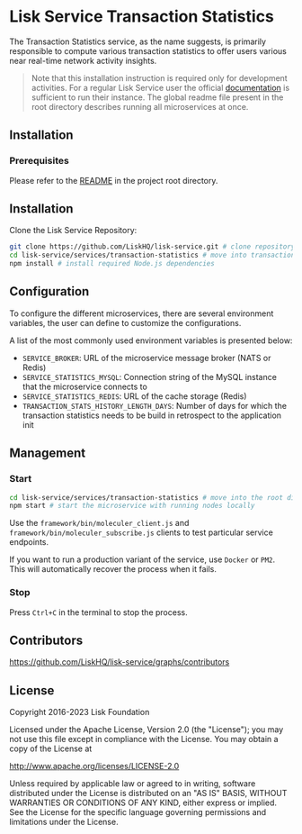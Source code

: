 # Lisk Service Transaction Statistics

The Transaction Statistics service, as the name suggests, is primarily responsible to compute various transaction statistics to offer users various near real-time network activity insights.

> Note that this installation instruction is required only for development activities. For a regular Lisk Service user the official [documentation](https://lisk.com/documentation/lisk-service/) is sufficient to run their instance. The global readme file present in the root directory describes running all microservices at once.

## Installation

### Prerequisites

Please refer to the [README](../../README.md) in the project root directory.

## Installation

Clone the Lisk Service Repository:

```bash
git clone https://github.com/LiskHQ/lisk-service.git # clone repository
cd lisk-service/services/transaction-statistics # move into transaction-statistics microservice directory
npm install # install required Node.js dependencies
```

## Configuration

To configure the different microservices, there are several environment variables, the user can define to customize the configurations.

A list of the most commonly used environment variables is presented below:

- `SERVICE_BROKER`: URL of the microservice message broker (NATS or Redis)
- `SERVICE_STATISTICS_MYSQL`: Connection string of the MySQL instance that the microservice connects to
- `SERVICE_STATISTICS_REDIS`: URL of the cache storage (Redis)
- `TRANSACTION_STATS_HISTORY_LENGTH_DAYS`: Number of days for which the transaction statistics needs to be build in retrospect to the application init

## Management

### Start

```bash
cd lisk-service/services/transaction-statistics # move into the root directory of the transaction-statistics microservice
npm start # start the microservice with running nodes locally
```

Use the `framework/bin/moleculer_client.js` and `framework/bin/moleculer_subscribe.js` clients to test particular service endpoints.

If you want to run a production variant of the service, use `Docker` or `PM2`. This will automatically recover the process when it fails.

### Stop

Press `Ctrl+C` in the terminal to stop the process.

## Contributors

https://github.com/LiskHQ/lisk-service/graphs/contributors

## License

Copyright 2016-2023 Lisk Foundation

Licensed under the Apache License, Version 2.0 (the "License");
you may not use this file except in compliance with the License.
You may obtain a copy of the License at

http://www.apache.org/licenses/LICENSE-2.0

Unless required by applicable law or agreed to in writing, software
distributed under the License is distributed on an "AS IS" BASIS,
WITHOUT WARRANTIES OR CONDITIONS OF ANY KIND, either express or implied.
See the License for the specific language governing permissions and
limitations under the License.

[lisk documentation site]: https://lisk.com/documentation
